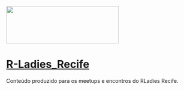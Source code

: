 <img src="https://github.com/rladies/starter-kit/blob/master/logo/R-LadiesGlobal_RBG_online_LogoWithText_Horizontal.png" data-canonical-src="https://github.com/rladies/starter-kit/blob/master/logo/R-LadiesGlobal_RBG_online_LogoWithText_Horizontal.png" width="300" height="100" />


# [R-Ladies_Recife](https://github.com/rladies/meetup-presentations_recife)

Conteúdo produzido para os meetups e encontros do RLadies Recife.
